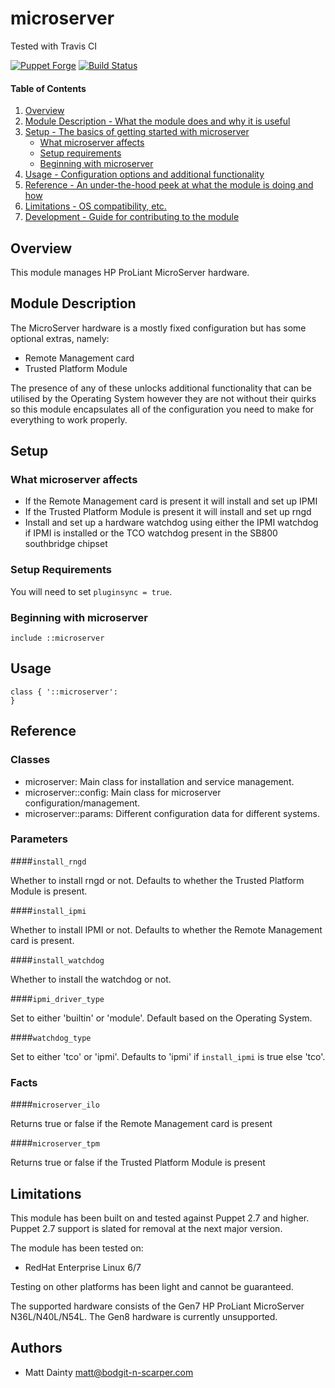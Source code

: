 # microserver

Tested with Travis CI

[![Puppet Forge](http://img.shields.io/puppetforge/v/bodgit/microserver.svg)](https://forge.puppetlabs.com/bodgit/microserver)
[![Build Status](https://travis-ci.org/bodgit/puppet-microserver.svg?branch=master)](https://travis-ci.org/bodgit/puppet-microserver)

#### Table of Contents

1. [Overview](#overview)
2. [Module Description - What the module does and why it is useful](#module-description)
3. [Setup - The basics of getting started with microserver](#setup)
    * [What microserver affects](#what-microserver-affects)
    * [Setup requirements](#setup-requirements)
    * [Beginning with microserver](#beginning-with-microserver)
4. [Usage - Configuration options and additional functionality](#usage)
5. [Reference - An under-the-hood peek at what the module is doing and how](#reference)
5. [Limitations - OS compatibility, etc.](#limitations)
6. [Development - Guide for contributing to the module](#development)

## Overview

This module manages HP ProLiant MicroServer hardware.

## Module Description

The MicroServer hardware is a mostly fixed configuration but has some optional
extras, namely:

* Remote Management card
* Trusted Platform Module

The presence of any of these unlocks additional functionality that can be
utilised by the Operating System however they are not without their quirks
so this module encapsulates all of the configuration you need to make for
everything to work properly.

## Setup

### What microserver affects

* If the Remote Management card is present it will install and set up IPMI
* If the Trusted Platform Module is present it will install and set up rngd
* Install and set up a hardware watchdog using either the IPMI watchdog if
  IPMI is installed or the TCO watchdog present in the SB800 southbridge
  chipset

### Setup Requirements

You will need to set `pluginsync = true`.

### Beginning with microserver

```puppet
include ::microserver
```

## Usage

```puppet
class { '::microserver':
}
```

## Reference

### Classes

* microserver: Main class for installation and service management.
* microserver::config: Main class for microserver configuration/management.
* microserver::params: Different configuration data for different systems.

### Parameters

####`install_rngd`

Whether to install rngd or not. Defaults to whether the Trusted Platform
Module is present.

####`install_ipmi`

Whether to install IPMI or not. Defaults to whether the Remote Management
card is present.

####`install_watchdog`

Whether to install the watchdog or not.

####`ipmi_driver_type`

Set to either 'builtin' or 'module'. Default based on the Operating System.

####`watchdog_type`

Set to either 'tco' or 'ipmi'. Defaults to 'ipmi' if `install_ipmi` is true
else 'tco'.

### Facts

####`microserver_ilo`

Returns true or false if the Remote Management card is present

####`microserver_tpm`

Returns true or false if the Trusted Platform Module is present

## Limitations

This module has been built on and tested against Puppet 2.7 and higher.
Puppet 2.7 support is slated for removal at the next major version.

The module has been tested on:

* RedHat Enterprise Linux 6/7

Testing on other platforms has been light and cannot be guaranteed.

The supported hardware consists of the Gen7 HP ProLiant MicroServer
N36L/N40L/N54L. The Gen8 hardware is currently unsupported.

## Authors

* Matt Dainty <matt@bodgit-n-scarper.com>
